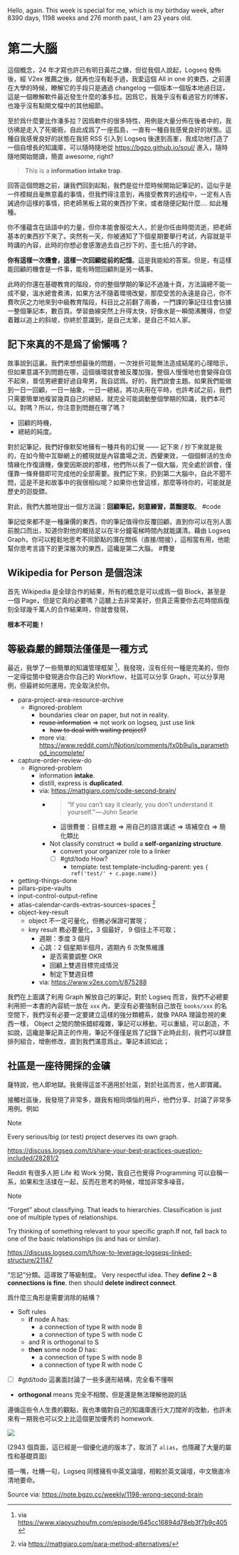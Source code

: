 Hello, again. This week is special for me, which is my birthday week, after 8390 days, 1198 weeks and 276 month past, I am 23 years old.

# 第二大腦

這個概念，24 年才寫也許已有明日黃花之嫌，但從我個人說起，Logseq 發佈後，經 V2ex 推薦之後，就再也沒有鬆手過，我愛這個 All in one 的東西，之前還在大學的時候，瞭解它的手段只是通過 changelog 一個版本一個版本地過日誌，這是一個瞭解軟件最近發生什麼的潘多拉。因爲它，我幾乎沒有看過官方的博客，也幾乎沒有點開文檔中的其他細節。

至於爲什麼要比作潘多拉？因爲軟件的很多特性、用例是大量分佈在後者中的，我彷彿是走入了死衚衕，自此成爲了一座孤島，一直有一種自我感覺良好的狀態。這種自我感覺良好的狀態在我把 RSS 引入到 Logseq 後達到高峯，我成功地打造了一個自增長的知識庫，可以隨時隨地從 https://bgzo.github.io/soul/ 進入，隨時隨地開始閱讀，簡直 awesome, right?

> This is a **information intake trap**.

回答這個問題之前，讓我們回到起點，我們是從什麼時候開始記筆記的，這似乎是一件模糊且毫無意義的事情，但我們得注意到，再接受教育的過程中，一定有人告誡過你這樣的事情，把老師黑板上寫的東西抄下來，或者隨便記點什麼.... 如此種種。

你不懂蘊含在話語中的力量，但你本能會服從大人，於是你任由時間流逝，把老師基本的東西抄下來了。突然有一天，你被通知了下個星期要舉行考試，內容就是平時講的內容，此時的你想必會感激過去自己抄下的，歪七扭八的字跡。

**你有這樣一次機會，這樣一次回顧從前的記憶**。這是我能給的答案。但是，有這樣能回顧的機會是一件事，能有時間回顧則是另一碼事。

此時的你還在基礎教育的階段，你的整個學期的筆記不過幾十頁，方法論總不能一成不變，溫水總會煮沸，如果方法不隨着環境改變，那麼受苦的永遠是自己，你不費吹灰之力地來到中級教育階段，科目比之前翻了兩番，一門課的筆記往往會佔據一整個筆記本，數百頁。學習曲線突然上升得太快，好像水是一瞬間沸騰得，你望着難以追上的斜坡，你終於意識到，是自己太笨，是自己不如人家。

## 記下來真的不是爲了偷懶嗎？

故事說到這裏。我們來想想最後的問題，一次挫折可能無法造成結尾的心理暗示，但如果意識不到問題在哪，這個循環就會被反覆加強，整個人慢慢地也會變得自信不起來，普信男總要好過自卑男，我自認爲。好的，我們說會主題。如果我們能做到一日一回顧，一日一抽象，一日一總結，將功夫用在平時，也許考試之前，我們只需要簡單地複習幾頁自己的總結，就完全可能調動整個學期的知識，我們本可以。對嗎？所以，你注意到問題在哪了嗎？

- 回顧的時機，
- 總結的純度。

對於記筆記，我們好像默契地擁有一種共有的幻覺 —— 記下來 / 抄下來就是我的，在如今簡中互聯網上的體現就是內容農場之流，西顰東效，一個個鮮活的生命情緣化作復讀機，像愛因斯說的那樣，他們所以長了一個大腦，完全處於誤會，僅僅靠一條脊髓即可完成他的全部需要。我們記下來，扔到第二大腦中，自此不聞不問，這是不是和故事中的我很相似呢？如果你也曾這樣，那麼等待你的，可能就是歷史的迴旋鏢。

對此，我們大膽地提出一個方法論：**回顧筆記，刻意練習，蒸餾提取**。 #code

筆記從來都不是一種廉價的東西，你的筆記值得你反覆回顧，直到你可以在別人面前脫口而出，知道你對他的概括足以在半分鐘電梯時間內就能講清。藉由 Logseq Graph，你可以輕鬆地思考不同節點的潛在關係（直接/間接），這相當有用，他能幫你思考言語下的更深層次的東西，這纔是第二大腦。 #費曼

## Wikipedia for Person 是個泡沫

首先 Wikipedia 是全球合作的結果，所有的概念是可以成爲一個 Block，甚至是一個 Page，但是它真的必要嗎？這聽上去非常美好，但真正需要你去花時間爲復刻全球幾千萬人的合作結果時，你就會發現，

**根本不可能！**

## 等級森嚴的歸類法僅僅是一種方式

最近，我學了一些簡單的知識管理框架 [^podcast]，我發現，沒有任何一種是完美的，但你一定得從箇中發現適合你自己的 Workflow，社區可以分享 Graph，可以分享用例，但最終如何運用，完全取決於你。

- para-project-area-resource-archive
  - #ignored-problem
    - boundaries clear on paper, but not in reality.
    - ~~reuse information~~ => not work on logseq, just use link
      - ~~how to deal with waiting project?~~
    - more via: https://www.reddit.com/r/Notion/comments/fx0b9u/is_paramethod_incomplete/
- capture-order-review-do
  - #ignored-problem
    - information **intake**.
    - distill, express is **duplicated**.
    - via: https://mattgiaro.com/code-second-brain/
      - > “If you can’t say it clearly, you don’t understand it yourself.” — John Searle
        - 這很費曼：目標主題 => 用自己的語言講述 => 填補空白 => 簡化類比
      - Not classify construct => build a **self-organizing structure**.
        - convert your organizer role to a linker
        - [ ] #gtd/todo How?
          - template: test
            template-including-parent: yes
            ``{ ref('test/' + c.page.name)}``
- getting-things-done
- pillars-pipe-vaults
- input-control-output-refine
- atlas-calendar-cards-extras-sources-spaces [^more-methodology]
- object-key-result
  - object 不一定可量化，但務必保證可實現；
  - key result 務必要量化，3 個最好， 9 個往上不可取；
    - 週期：季度 3 個月
    - 心跳：2 個星期半個月，週期內 6 次聚焦維護
      - 是否需要調整 OKR
      - 回顧上雙週目標完成情況
      - 制定下雙週目標
    - via: https://www.v2ex.com/t/875288

我們在上面講了利用 Graph 解放自己的筆記，對於 Logseq 而言，我們不必總要利用把一本書的內容統一放在 `xxx` 內，更沒有必要強制自己放在 `books/xxx` 的名空間下，我們沒有必要一定要建立這樣的強分類體系，就像 PARA 理論忽視的東西一樣， Object 之間的關係錯綜複雜，筆記可以移動，可以重組，可以創造，不如說，這纔是筆記真正的作用，筆記不僅僅是爲了記錄下此時此刻，我們可以肆意排列組合，增刪修改，直到我們滿意爲止。筆記本該如此；

## 社區是一座待開採的金礦

薩特說，他人即地獄。我覺得這並不適用於社區，對於社區而言，他人即寶藏。

接觸社區後，我發現了非常多，跟我有相同煩惱的用戶，他們分享、討論了非常多用例。例如

> [!note]
>
> Every serious/big (or test) project deserves its own graph.
>
> https://discuss.logseq.com/t/share-your-best-practices-question-included/28281/2

Reddit 有很多人把 Life 和 Work 分開，我自己也覺得 Programming 可以自稱一系，如果和生活揉在一起，反而在思考的時候，增加非常多噪音。

> [!note]
>
> “Forget” about classifying. That leads to hierarchies. Classification is just one of multiple types of relationships.
>
> Try thinking of something relevant to your specific graph.If not, fall back to one of the basic relationships (is and has or similar).
>
> https://discuss.logseq.com/t/how-to-leverage-logseqs-linked-structure/21147

“忘記”分類。這導致了等級制度。 Very respectful idea. They **define 2 \~ 8 connections is fine**. then should **delete indirect connect**.

爲什麼三角形是需要消除的結構？

- Soft rules
    - **if** node A has:
      - a connection of type R with node B
      - a connection of type S with node C
    - and R is orthogonal to S
    - **then** some node D has:
      - a connection of type S with node B
      - a connection of type R with node C
- [ ] #gtd/todo 這裏面討論了一些多邊形結構，完全看不懂啊

- **orthogonal** means 完全不相關，但是還是無法理解他說的話

遵循這些令人生畏的觀點，我也準備對自己的知識庫進行大刀闊斧的改動，也許未來有一期我也可以交上比這個更加優秀的 homework.

![](https://raw.githack.com/bGZo/assets/dev/2024/Screenshot%202024-07-26%20210740-or8.png)

(2943 個頁面，這已經是一個優化過的版本了，取消了 `alias`，也隱藏了大量的屬性和基礎頁面)

插一嘴，吐糟一句，Logseq 同樣擁有中英文論壇，相較於英文論壇，中文簡直冷清地要命。

[^podcast]: via https://www.xiaoyuzhoufm.com/episode/645cc16894d78eb3f7b9c405
[^more-methodology]: via https://mattgiaro.com/para-method-alternatives/

Source via: https://note.bgzo.cc/weekly/1198-wrong-second-brain